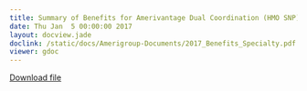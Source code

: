 ```yaml
---
title: Summary of Benefits for Amerivantage Dual Coordination (HMO SNP)
date: Thu Jan  5 00:00:00 2017
layout: docview.jade
doclink: /static/docs/Amerigroup-Documents/2017_Benefits_Specialty.pdf
viewer: gdoc
---
```


[Download file](/static/docs/Amerigroup-Documents/2017_Benefits_Specialty.pdf)
